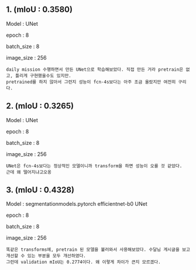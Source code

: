 ## 1. (mIoU : 0.3580)

Model : UNet

epoch : 8

batch_size : 8

image_size : 256

    daily mission 수행하면서 만든 UNet으로 학습해보았다. 직접 만든 거라 pretrain은 없고, 틀리게 구현했을수도 있지만.
    pretrained를 하지 않아서 그런지 성능이 fcn-4s보다는 아주 조금 올랐지만 여전히 구리다.
    
## 2. (mIoU : 0.3265)

Model : UNet

epoch : 8

batch_size : 8

image_size : 256

    UNet은 fcn-4s보다는 정상적인 모델이니까 transform을 하면 성능이 오를 것 같았다.
    근데 왜 떨어지냐고오옹

## 3. (mIoU : 0.4328)

Model : segmentationmodels.pytorch efficientnet-b0 UNet

epoch : 8

batch_size : 8

image_size : 256

    똑같은 transforms에, pretrain 된 모델을 불러와서 사용해보았다. 수달님 게시글을 보고 개선할 수 있는 부분을 모두 개선하였다.
    그런데 validation mIoU는 0.2774이다. 왜 이렇게 차이가 큰지 모르겠다.
